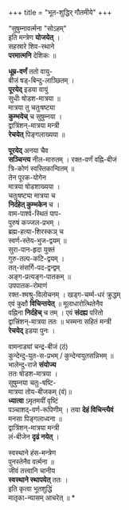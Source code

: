 +++
title = "भूत-शुद्धिर् गौतमीये"
+++

“सुषुम्नावर्त्मना "सोऽहम्"  
इति मन्त्रेण **योजयेत्** ।  
सहस्रारे शिव-स्थाने  
**परमात्मनि** देशिकः ॥

**धूम्र-वर्णं** ततो वायु-  
बीजं षड्-बिन्दु-लाञ्छितम् ।  
**पूरयेद्** इडया वायुं  
सुधीः षोडश-मात्रया ॥  
मात्रया तु चतुःषष्ट्या  
**कुम्भयेच्** च सुषुम्नया ।  
द्वात्रिंशन्-मात्रया मन्त्री  
**रेचयेत्** पिङ्गलाख्यया ॥

**पूरयेद्** अनया चैव  
**सञ्चिन्त्य** नील-मारुतम् ।
रक्त-वर्णं वह्नि-बीजं  
त्रि-कोणं स्वस्तिकान्वितम् ॥  
तेन पूरक-योगेन  
मात्रया षोडशाख्यया ।  
चतुःषष्ट्या मात्रया च  
**निर्दहेत् कुम्भकेन** च ।  
वाम-पार्श्व-स्थितं पाप-  
पुरुषं कज्जल-प्रभम् ।  
ब्रह्म-हत्या-शिरस्कञ् च  
स्वर्ण-स्तेय-भुज-द्वयम् ॥  
सुरा-पान-हृदा युक्तं  
गुरु-तल्प-कटि-द्वयम् ।  
तत्-संसर्गि-पद-द्वन्द्वम्  
अङ्ग-प्रत्यङ्ग-पातकम् ॥  
उपपातक-रोमाणं  
रक्त-श्मश्रु-विलोचनम् ।
खड्ग-चर्म्म-धरं क्रुद्धम्  
एवं कुक्षौ **विचिन्तयेत्** ॥
मूलाधारोत्थितेनैव  
वह्निना **निर्दहेच्** च तम् ।
एवं **संदह्य** परितो  
द्वात्त्रिंशन्-मात्रया ततः ॥
भस्मना सहितं मन्त्री  
**रेचयेद्** इडया पुनः ।

वामनाड्यां चन्द्र-बीजं (ठं)  
कुन्देन्दु-युत-स-प्रभम् / कुन्देन्वयुतसन्निभम् ॥  
भालेन्दु-राजे **संयोज्य**  
ततः षोडश-मात्रया ।  
सुषुम्नया चतुः-षष्टि-  
मात्रया तोय-बीजकम् (वं)॥  
**ध्यात्वा** ऽमृतमयीं वृष्टिं  
पञ्चाशद्-वर्ण-रूपिणीम् ।
तया **देहं विचिन्त्यैवं**  
मनसा पिङ्गलाध्वना ॥  
द्वात्रिंशन्-मात्रया मन्त्री  
लं-बीजेन **दृढं नयेत्** ।

स्वस्थाने हंस-मन्त्रेण  
पुनस्तेनैव वर्त्मना ॥  
जीवं तत्त्वानि चानीय  
**स्वस्थाने स्थापयेत्** ततः ।  
इति कृत्वा भूतशुद्धिं  
मातृका-न्यासम् आचरेत् ॥ *
